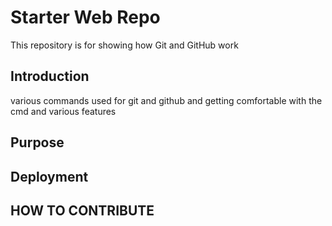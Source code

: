 # Starter Web Repo

This repository is for showing how Git and GitHub work

## Introduction

various commands used for git and github and getting comfortable with the cmd and various
features

## Purpose

## Deployment

## HOW TO CONTRIBUTE